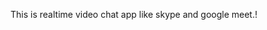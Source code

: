 This is realtime video chat app like skype and google meet.!
[](https://user-images.githubusercontent.com/38542608/182521898-c72f5d7e-4460-4e01-a050-2db0eca6fa32.png)

